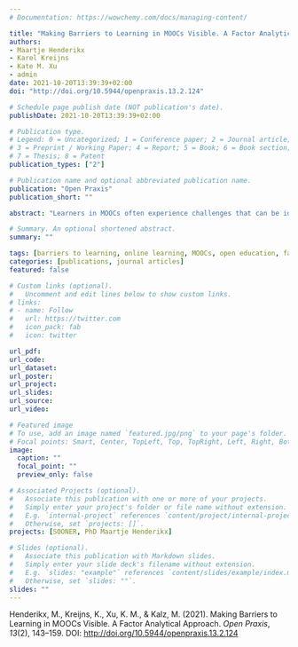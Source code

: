 ```yaml
---
# Documentation: https://wowchemy.com/docs/managing-content/

title: "Making Barriers to Learning in MOOCs Visible. A Factor Analytical Approach"
authors:
- Maartje Henderikx
- Karel Kreijns
- Kate M. Xu
- admin
date: 2021-10-20T13:39:39+02:00
doi: "http://doi.org/10.5944/openpraxis.13.2.124"

# Schedule page publish date (NOT publication's date).
publishDate: 2021-10-20T13:39:39+02:00

# Publication type.
# Legend: 0 = Uncategorized; 1 = Conference paper; 2 = Journal article;
# 3 = Preprint / Working Paper; 4 = Report; 5 = Book; 6 = Book section;
# 7 = Thesis; 8 = Patent
publication_types: ["2"]

# Publication name and optional abbreviated publication name.
publication: "Open Praxis"
publication_short: ""

abstract: "Learners in MOOCs often experience challenges that can be identified as barriers to learning. These barriers may be MOOC- or not MOOC-related. By knowing about potential barriers learners would be better prepared and more likely to handle and overcome them. Therefore, the aim of this study was to advance insight and knowledge about barriers to learning in MOOCs. Assessment and reassessment of the data using exploratory factor analysis provided a good model fit for a 6-factor structure. This was confirmed by a confirmatory factor analysis. Further classification of the factors revealed that barriers experienced by learners were predominantly non-MOOC related. To get insight into the barriers learners experience, it was suggested to convert the identified factor structure into a diagnostic instrument (dashboard) powered by learner self-report. This dashboard then provides information about barriers learners experience and can be valuable for making (re) design decisions and for developing learner supporting tools and interventions."

# Summary. An optional shortened abstract.
summary: ""

tags: [barriers to learning, online learning, MOOCs, open education, factor analysis]
categories: [publications, journal articles]
featured: false

# Custom links (optional).
#   Uncomment and edit lines below to show custom links.
# links:
# - name: Follow
#   url: https://twitter.com
#   icon_pack: fab
#   icon: twitter

url_pdf:
url_code:
url_dataset:
url_poster:
url_project:
url_slides:
url_source:
url_video:

# Featured image
# To use, add an image named `featured.jpg/png` to your page's folder. 
# Focal points: Smart, Center, TopLeft, Top, TopRight, Left, Right, BottomLeft, Bottom, BottomRight.
image:
  caption: ""
  focal_point: ""
  preview_only: false

# Associated Projects (optional).
#   Associate this publication with one or more of your projects.
#   Simply enter your project's folder or file name without extension.
#   E.g. `internal-project` references `content/project/internal-project/index.md`.
#   Otherwise, set `projects: []`.
projects: [SOONER, PhD Maartje Henderikx]

# Slides (optional).
#   Associate this publication with Markdown slides.
#   Simply enter your slide deck's filename without extension.
#   E.g. `slides: "example"` references `content/slides/example/index.md`.
#   Otherwise, set `slides: ""`.
slides: ""
---
```


Henderikx, M., Kreijns, K., Xu, K. M., & Kalz, M. (2021). Making Barriers to Learning in MOOCs Visible. A Factor Analytical Approach. *Open Praxis*, *13*(2), 143–159. DOI: http://doi.org/10.5944/openpraxis.13.2.124